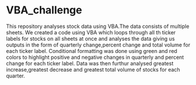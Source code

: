 # VBA_challenge
This repository analyses stock data using VBA.The data consists of multiple sheets. We created a code using VBA which loops through all th ticker labels for stocks on all sheets at once and analyses the data giving us outputs in the form of quarterly change,percent change and total volume for each ticker label.
Conditional formatting was done using green and red colors to highlight positive and negative changes in quarterly and percent change for each ticker label.
Data was then furthur analysed greatest increase,greatest decrease and greatest total volume of stocks for each quarter.
